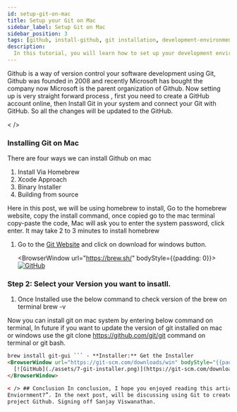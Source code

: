```yaml
---
id: setup-git-on-mac
title: Setup your Git on Mac
sidebar_label: Setup Git on Mac
sidebar_position: 3
tags: [github, install-github, git installation, development-environment, setup-environment]
description:
  In this tutorial, you will learn how to set up your development environment for Git And GitHub.
---
```


Github is a way of version control your software development using Git, Github was founded in 2008
and recently Microsoft has bought the company now Microsoft is the parent organization of Github.
Now setting up is very straight forward process , first you need to create a GitHub account online,
then Install Git in your system and connect your Git with GitHub. So all the changes will be updated
to the GitHub.

< />

### Installing Git on Mac

There are four ways we can install Github on mac

1. Install Via Homebrew
2. Xcode Approach
3. Binary Installer
4. Building from source

Here in this post, we will be using homebrew to install, Go to the homebrew website, copy the
install command, once copied go to the mac terminal copy-paste the code, Mac will ask you to enter
the system password, click enter. It may take 2 to 3 minutes to install homebrew

1. Go to the [Git Website](https://brew.sh/) and click on download for windows button.

   <BrowserWindow url="https://brew.sh/" bodyStyle={{padding: 0}}>  
    [![GitHub](./assets/13-git-mac-terminal.png)](https://git-scm.com/) </BrowserWindow>

### Step 2: Select your Version you want to insatll.

1. Once Installed use the below command to check version of the brew on terminal brew -v

Now you can install git on mac system by entering below command on terminal, In future if you want
to update the version of git installed on mac or windows use the git clone
https://github.com/git/git command on terminal or git bash.

````html title="create a new repository on the command line"
brew install git-gui ``` - **Installer:** Get the Installer
<BrowserWindow url="https://git-scm.com/downloads/win" bodyStyle="{{padding:" 0}}>
  [![GitHub](./assets/7-git-installer.png)](https://git-scm.com/downloads/win)
</BrowserWindow>

< /> ## Conclusion In conclusion, I hope you enjoyed reading this article on “Setting up your Git
Enviornment?”. In the next post, will be discussing using Git to create a Repository and clone a
project Github. Signing off Sanjay Viswanathan.
````
